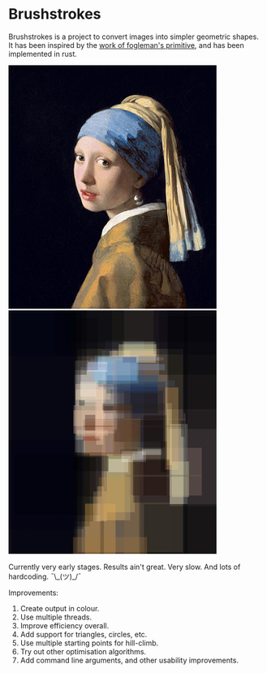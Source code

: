 # Brushstrokes

Brushstrokes is a project to convert images into simpler geometric shapes.
It has been inspired by the [work of fogleman's primitive](https://github.com/fogleman/primitive/), and has been implemented in rust.

<img src='https://raw.githubusercontent.com/samhattangady/brushstrokes/master/docs/original_clr.jpg?sanitize=true&raw=true' /> <img src='https://raw.githubusercontent.com/samhattangady/brushstrokes/master/docs/brushstroke_clr.jpg?sanitize=true&raw=true' />

Currently very early stages. Results ain't great. Very slow. And lots of hardcoding. ¯\\\_(ツ)\_/¯

Improvements:
1. Create output in colour.
2. Use multiple threads.
3. Improve efficiency overall.
4. Add support for triangles, circles, etc.
5. Use multiple starting points for hill-climb.
6. Try out other optimisation algorithms.
7. Add command line arguments, and other usability improvements.
